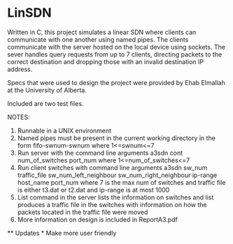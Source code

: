 # LinSDN


Written in C, this project simulates a linear SDN where clients can communicate with one another using named pipes.
The clients communicate with the server hosted on the local device using sockets. The sever handles query requests from up
to 7 clients, directing packets to the correct destination and dropping those with an invalid destination IP address.

Specs that were used to design the project were provided by Ehab Elmallah at the University of Alberta.


Included are two test files.

NOTES:
1) Runnable in a UNIX environment
2) Named pipes must be present in the current working directory in the form fifo-swnum-swnum where 1<=swnum<=7
3) Run server with the command line arguments a3sdn cont num_of_switches port_num where 1<=num_of_switches<=7
4) Run client switches with command line arguments a3sdn sw_num traffic_file sw_num_left_neighbour sw_num_right_neighbour ip-range host_name port_num
        where 7 is the max num of switches and traffic file is either t3.dat or t2.dat and ip-range is at most 1000
5) List command in the server lists the information on switches and list produces a traffic file in the switches with information on how the
        packets located in the traffic file were moved
6) More information on design is included in ReportA3.pdf


** Updates
    * Make more user friendly
